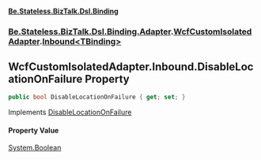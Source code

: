 #### [Be.Stateless.BizTalk.Dsl.Binding](README.md 'README')
### [Be.Stateless.BizTalk.Dsl.Binding.Adapter](Be.Stateless.BizTalk.Dsl.Binding.Adapter.md 'Be.Stateless.BizTalk.Dsl.Binding.Adapter').[WcfCustomIsolatedAdapter](WcfCustomIsolatedAdapter.md 'Be.Stateless.BizTalk.Dsl.Binding.Adapter.WcfCustomIsolatedAdapter').[Inbound&lt;TBinding&gt;](WcfCustomIsolatedAdapter.Inbound_TBinding_.md 'Be.Stateless.BizTalk.Dsl.Binding.Adapter.WcfCustomIsolatedAdapter.Inbound<TBinding>')

## WcfCustomIsolatedAdapter.Inbound<TBinding>.DisableLocationOnFailure Property

```csharp
public bool DisableLocationOnFailure { get; set; }
```

Implements [DisableLocationOnFailure](IAdapterConfigInboundDisableLocationOnFailure.DisableLocationOnFailure.md 'Be.Stateless.BizTalk.Dsl.Binding.Adapter.IAdapterConfigInboundDisableLocationOnFailure.DisableLocationOnFailure')

#### Property Value
[System.Boolean](https://docs.microsoft.com/en-us/dotnet/api/System.Boolean 'System.Boolean')